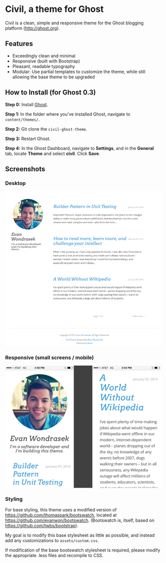 Civil, a theme for Ghost
=================

Civil is a clean, simple and responsive theme for the Ghost blogging platform (http://ghost.org).

## Features

- Exceedingly clean and minimal
- Responsive (built with Bootstrap)
- Pleasant, readable typography
- Modular: Use partial templates to customize the theme, while still allowing the base theme to be upgraded

## How to Install (for Ghost 0.3)

**Step 0:** Install [Ghost](https://ghost.org/).

**Step 1:** In the folder where you've installed Ghost, navigate to `content/themes/`.

**Step 2:** Git clone the `civil-ghost-theme`.

**Step 3:** Restart Ghost.

**Step 4:** In the Ghost Dashboard, navigate to **Settings**, and in the **General** tab, locate **Theme** and select **civil**. Click **Save**.

## Screenshots

### Desktop

![](screenshots/ghost-desktop.png)

### Responsive (small screens / mobile)

![](screenshots/ghost-mobile.png)

### Styling

For base styling, this theme uses a modified version of https://github.com/thomaspark/bootswatch, located at https://github.com/evanwon/bootswatch. (Bootswatch is, itself, based on https://github.com/twbs/bootstrap). 

My goal is to modify this base stylesheet as little as possible, and instead add any customizations to `assets/custom.css`.

If modification of the base bootswatch stylesheet is required, please modify the appropriate .less files and recompile to CSS.
